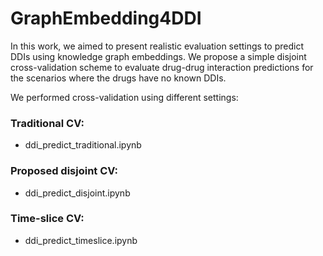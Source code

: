 # GraphEmbedding4DDI

In this work, we aimed to present realistic evaluation settings to predict DDIs using knowledge graph embeddings. We propose a simple disjoint cross-validation scheme to evaluate drug-drug interaction predictions for the scenarios where the drugs have no known DDIs.
 
We performed cross-validation using different settings:

### Traditional CV:
- ddi_predict_traditional.ipynb
### Proposed disjoint CV:
- ddi_predict_disjoint.ipynb
### Time-slice CV:
 - ddi_predict_timeslice.ipynb


